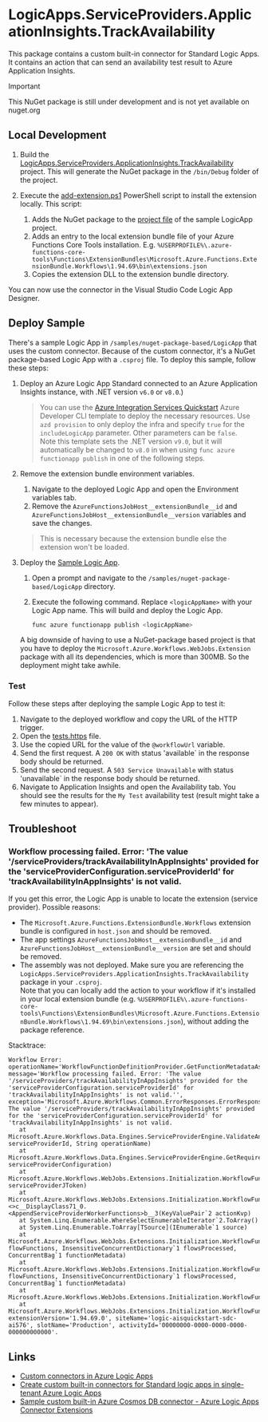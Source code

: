 # LogicApps.ServiceProviders.ApplicationInsights.TrackAvailability

This package contains a custom built-in connector for Standard Logic Apps. It contains an action that can send an availability test result to Azure Application Insights.

> [!IMPORTANT]  
> This NuGet package is still under development and is not yet available on nuget.org

## Local Development

1. Build the [LogicApps.ServiceProviders.ApplicationInsights.TrackAvailability](/src/LogicApps.ServiceProviders.ApplicationInsights.TrackAvailability.csproj) project. This will generate the NuGet package in the `/bin/Debug` folder of the project.

1. Execute the [add-extension.ps1](/script/add-extension.ps1) PowerShell script to install the extension locally. This script:

    1. Adds the NuGet package to the [project file](/samples/nuget-package-based/LogicApp/LogicApp.csproj) of the sample LogicApp project.
    1. Adds an entry to the local extension bundle file of your Azure Functions Core Tools installation. 
       E.g. `%USERPROFILE%\.azure-functions-core-tools\Functions\ExtensionBundles\Microsoft.Azure.Functions.ExtensionBundle.Workflows\1.94.69\bin\extensions.json`
    1. Copies the extension DLL to the extension bundle directory.

You can now use the connector in the Visual Studio Code Logic App Designer.

## Deploy Sample

There's a sample Logic App in `/samples/nuget-package-based/LogicApp` that uses the custom connector. Because of the custom connector, it's a NuGet package-based Logic App with a `.csproj` file. To deploy this sample, follow these steps:

1. Deploy an Azure Logic App Standard connected to an Azure Application Insights instance, with .NET version `v6.0` or `v8.0`.)  

   > You can use the [Azure Integration Services Quickstart](https://github.com/ronaldbosma/azure-integration-services-quickstart) Azure Developer CLI template to deploy the necessary resources. 
   > Use `azd provision` to only deploy the infra and specify `true` for the `includeLogicApp` parameter. Other parameters can be `false`.  
   > Note this template sets the .NET version `v9.0`, but it will automatically be changed to `v8.0` in when using `func azure functionapp publish` in one of the following steps.

1. Remove the extension bundle environment variables.
   1. Navigate to the deployed Logic App and open the Environment variables tab. 
   1. Remove the `AzureFunctionsJobHost__extensionBundle__id` and `AzureFunctionsJobHost__extensionBundle__version` variables and save the changes. 
   
   > This is necessary because the extension bundle else the extension won't be loaded.

1. Deploy the [Sample Logic App](/samples/nuget-package-based/LogicApp/).
   1. Open a prompt and navigate to the `/samples/nuget-package-based/LogicApp` directory.
   1. Execute the following command. Replace `<logicAppName>` with your Logic App name. This will build and deploy the Logic App.

      ```bash
      func azure functionapp publish <logicAppName>
      ```

   A big downside of having to use a NuGet-package based project is that you have to deploy the `Microsoft.Azure.Workflows.WebJobs.Extension` package with all its dependencies, which is more than 300MB. So the deployment might take awhile. 

### Test

Follow these steps after deploying the sample Logic App to test it:

1. Navigate to the deployed workflow and copy the URL of the HTTP trigger.
1. Open the [tests.https](/tests/tests.http) file.
1. Use the copied URL for the value of the `@workflowUrl` variable.
1. Send the first request. A `200 OK` with status 'available` in the response body should be returned.
1. Send the second request. A `503 Service Unavailable` with status 'unavailable` in the response body should be returned.
1. Navigate to Application Insights and open the Availability tab. You should see the results for the `My Test` availability test (result might take a few minutes to appear).

## Troubleshoot

### Workflow processing failed. Error: 'The value '/serviceProviders/trackAvailabilityInAppInsights' provided for the 'serviceProviderConfiguration.serviceProviderId' for 'trackAvailabilityInAppInsights' is not valid.

If you get this error, the Logic App is unable to locate the extension (service provider). Possible reasons:
- The `Microsoft.Azure.Functions.ExtensionBundle.Workflows` extension bundle is configured in `host.json` and should be removed.
- The app settings `AzureFunctionsJobHost__extensionBundle__id` and `AzureFunctionsJobHost__extensionBundle__version` are set and should be removed.
- The assembly was not deployed. Make sure you are referencing the `LogicApps.ServiceProviders.ApplicationInsights.TrackAvailability` package in your `.csproj`.  
  Note that you can locally add the action to your workflow if it's installed in your local extension bundle (e.g. `%USERPROFILE%\.azure-functions-core-tools\Functions\ExtensionBundles\Microsoft.Azure.Functions.ExtensionBundle.Workflows\1.94.69\bin\extensions.json`), without adding the package reference.

Stacktrace:

```
Workflow Error: operationName='WorkflowFunctionDefinitionProvider.GetFunctionMetadataAsync', message='Workflow processing failed. Error: 'The value '/serviceProviders/trackAvailabilityInAppInsights' provided for the 'serviceProviderConfiguration.serviceProviderId' for 'trackAvailabilityInAppInsights' is not valid.'', exception='Microsoft.Azure.Workflows.Common.ErrorResponses.ErrorResponseMessageException: The value '/serviceProviders/trackAvailabilityInAppInsights' provided for the 'serviceProviderConfiguration.serviceProviderId' for 'trackAvailabilityInAppInsights' is not valid.
   at Microsoft.Azure.Workflows.Data.Engines.ServiceProviderEngine.ValidateAndGetServiceProvider(String serviceProviderId, String operationName)
   at Microsoft.Azure.Workflows.Data.Engines.ServiceProviderEngine.GetRequiredLanguageWorkers(ServiceProviderConfiguration serviceProviderConfiguration)
   at Microsoft.Azure.Workflows.WebJobs.Extensions.Initialization.WorkflowFunctionDefinitionProvider.GetServiceProviderLanguageWorkers(JToken serviceProviderJToken)
   at Microsoft.Azure.Workflows.WebJobs.Extensions.Initialization.WorkflowFunctionDefinitionProvider.<>c__DisplayClass71_0.<AppendServiceProviderWorkerFunctions>b__3(KeyValuePair`2 actionKvp)
   at System.Linq.Enumerable.WhereSelectEnumerableIterator`2.ToArray()
   at System.Linq.Enumerable.ToArray[TSource](IEnumerable`1 source)
   at Microsoft.Azure.Workflows.WebJobs.Extensions.Initialization.WorkflowFunctionDefinitionProvider.AppendServiceProviderWorkerFunctions(FlowFunction[] flowFunctions, InsensitiveConcurrentDictionary`1 flowsProcessed, ConcurrentBag`1 functionMetadata)
   at Microsoft.Azure.Workflows.WebJobs.Extensions.Initialization.WorkflowFunctionDefinitionProvider.LoadRequiredLanguageTriggerBinding(FlowFunction[] flowFunctions, InsensitiveConcurrentDictionary`1 flowsProcessed, ConcurrentBag`1 functionMetadata)
   at Microsoft.Azure.Workflows.WebJobs.Extensions.Initialization.WorkflowFunctionDefinitionProvider.ProcessWorkflowFiles()
   at Microsoft.Azure.Workflows.WebJobs.Extensions.Initialization.WorkflowFunctionDefinitionProvider.GetFunctionMetadataAsync()', extensionVersion='1.94.69.0', siteName='logic-aisquickstart-sdc-ai576', slotName='Production', activityId='00000000-0000-0000-0000-000000000000'.
```

## Links

- [Custom connectors in Azure Logic Apps](https://learn.microsoft.com/en-us/azure/logic-apps/custom-connector-overview)
- [Create custom built-in connectors for Standard logic apps in single-tenant Azure Logic Apps](https://learn.microsoft.com/en-us/azure/logic-apps/create-custom-built-in-connector-standard)
- [ Sample custom built-in Azure Cosmos DB connector - Azure Logic Apps Connector Extensions](https://github.com/Azure/logicapps-connector-extensions/tree/CosmosDB/src/CosmosDB)
